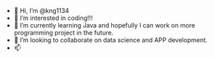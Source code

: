 - 👋 Hi, I’m @kng1134
- 👀 I’m interested in coding!!!
- 🌱 I’m currently learning Java and hopefully I can work on more programming project in the future.
- 💞️ I’m looking to collaborate on data science and APP development.
- 📫 

<!---
kng1134/kng1134 is a ✨ special ✨ repository because its `README.md` (this file) appears on your GitHub profile.
You can click the Preview link to take a look at your changes.
--->
